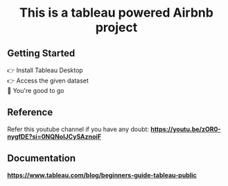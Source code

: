 <h1 align="center">This is a tableau powered Airbnb project</h1>

## Getting Started

👉 Install Tableau Desktop\
👉 Access the given dataset\
🏁 You're good to go 

## Reference

Refer this youtube channel if you have any doubt:
**https://youtu.be/zOR0-nygfDE?si=0NQNoIJCySAznoiF**

## Documentation

**https://www.tableau.com/blog/beginners-guide-tableau-public**
